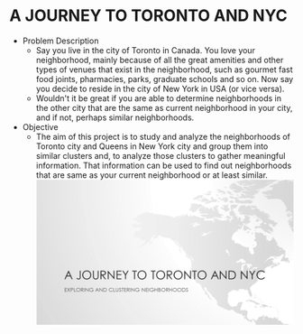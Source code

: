 # A JOURNEY TO TORONTO AND NYC
- Problem Description
  - Say you live in the city of Toronto in Canada. You love your neighborhood, mainly because of all the great amenities and other types of venues that exist in the neighborhood,  such as gourmet fast food joints, pharmacies, parks, graduate schools and so on. Now say you decide to reside in the city of New York in USA (or vice versa).
  - Wouldn't it be great if you are able to determine neighborhoods in the other city that are the same as current neighborhood in your city, and if not, perhaps similar neighborhoods.
- Objective 
  - The aim of this project is to study and analyze the neighborhoods of Toronto city and Queens in New York city and group them into similar clusters and, to analyze those
clusters to gather meaningful information. That information can be used to find out neighborhoods that are same as your current neighborhood or at least similar.
![](Cover.png)
